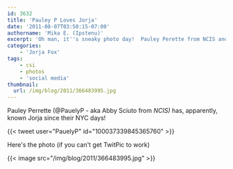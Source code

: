 ```yaml
---
id: 3632
title: 'Pauley P Loves Jorja'
date: '2011-08-07T03:50:15-07:00'
authorname: 'Mika E. (Ipstenu)'
excerpt: 'Oh man, it''s sneaky photo day!  Pauley Perette from NCIS and Jorja used to work together!'
categories:
    - 'Jorja Fox'
tags:
    - csi
    - photos
    - 'social media'
thumbnail:
  url: /img/blog/2011/366483995.jpg
---
```


Pauley Perrette (@PauelyP - aka Abby Sciuto from _NCIS)_ has, apparently, known Jorja since their NYC days!

{{< tweet user="PauelyP" id="100037339845365760" >}}

Here's the photo (if you can't get TwitPic to work)

{{< image src="/img/blog/2011/366483995.jpg" >}}
